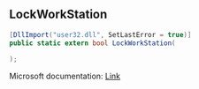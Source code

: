 ## LockWorkStation

```csharp
[DllImport("user32.dll", SetLastError = true)]
public static extern bool LockWorkStation(
   
);
```

Microsoft documentation: [Link](https://docs.microsoft.com/en-us/windows/win32/api/winuser/nf-winuser-lockworkstation)
